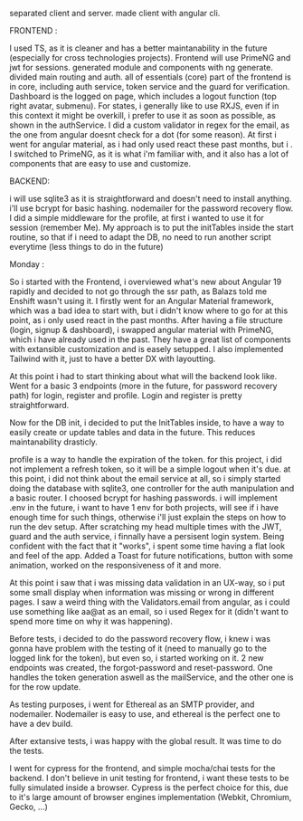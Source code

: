 separated client and server.
made client with angular cli.

FRONTEND :

I used TS, as it is cleaner and has a better maintanability in the future (especially for cross technologies projects).
Frontend will use PrimeNG and jwt for sessions.
generated module and components with ng generate.
divided main routing and auth.
all of essentials (core) part of the frontend is in core, including auth service, token service and the guard for verification.
Dashboard is the logged on page, which includes a logout function (top right avatar, submenu).
For states, i generally like to use RXJS, even if in this context it might be overkill, i prefer to use it as soon as possible, as shown in the authService.
I did a custom validator in regex for the email, as the one from angular doesnt check for a dot (for some reason).
At first i went for angular material, as i had only used react these past months, but i .
I switched to PrimeNG, as it is what i'm familiar with, and it also has a lot of components that are easy to use and customize.

BACKEND:

i will use sqlite3 as it is straightforward and doesn't need to install anything.
i'll use bcrypt for basic hashing.
nodemailer for the password recovery flow.
I did a simple middleware for the profile, at first i wanted to use it for session (remember Me).
My approach is to put the initTables inside the start routine, so that if i need to adapt the DB, no need to run another script everytime (less things to do in the future)

Monday :

So i started with the Frontend, i overviewed what's new about Angular 19 rapidly and decided to not go through the ssr path, as Balazs told me Enshift wasn't using it.
I firstly went for an Angular Material framework, which was a bad idea to start with, but i didn't know where to go for at this point, as i only used react in the past months.
After having a file structure (login, signup & dashboard), i swapped angular material with PrimeNG, which i have already used in the past.
They have a great list of components with extansible customization and is easely setupped.
I also implemented Tailwind with it, just to have a better DX with layoutting.


At this point i had to start thinking about what will the backend look like.
Went for a basic 3 endpoints (more in the future, for password recovery path) for login, register and profile.
Login and register is pretty straightforward.

Now for the DB init, i decided to put the InitTables inside, to have a way to easily create or update tables and data in the future. This reduces maintanability drasticly.

profile is a way to handle the expiration of the token. for this project, i did not implement a refresh token, so it will be a simple logout when it's due.
at this point, i did not think about the email service at all, so i simply started doing the database with sqlite3, one controller for the auth manipulation and a basic router.
I choosed bcrypt for hashing passwords.
i will implement .env in the future, i want to have 1 env for both projects, will see if i have enough time for such things, otherwise i'll just explain the steps on how to run the dev setup.
After scratching my head multiple times with the JWT, guard and the auth service, i finnally have a persisent login system.
Being confident with the fact that it "works", i spent some time having a flat look and feel of the app. Added a Toast for future notifications, button with some animation, worked on the responsiveness of it and more.

At this point i saw that i was missing data validation in an UX-way, so i put some small display when information was missing or wrong in different pages.
I saw a weird thing with the Validators.email from angular, as i could use something like aa@at as an email, so i used Regex for it (didn't want to spend more time on why it was happening).

Before tests, i decided to do the password recovery flow, i knew i was gonna have problem with the testing of it (need to manually go to the logged link for the token), but even so, i started working on it.
2 new endpoints was created, the forgot-password and reset-password.
One handles the token generation aswell as the mailService, and the other one is for the row update.

As testing purposes, i went for Ethereal as an SMTP provider, and nodemailer.
Nodemailer is easy to use, and ethereal is the perfect one to have a dev build.

After extansive tests, i was happy with the global result.
It was time to do the tests.

I went for cypress for the frontend, and simple mocha/chai tests for the backend.
I don't believe in unit testing for frontend, i want these tests to be fully simulated inside a browser.
Cypress is the perfect choice for this, due to it's large amount of browser engines implementation (Webkit, Chromium, Gecko, ...) 




